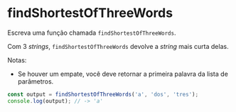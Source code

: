 # findShortestOfThreeWords

Escreva uma função chamada `findShortestOfThreeWords`.

Com 3 _strings_, `findShortestOfThreeWords` devolve a _string_ mais curta delas.

Notas:

* Se houver um empate, você deve retornar a primeira palavra da lista de
  parâmetros.

```javascript
const output = findShortestOfThreeWords('a', 'dos', 'tres');
console.log(output); // -> 'a'
```
